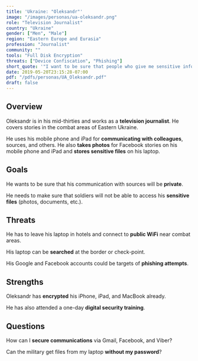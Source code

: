```yaml
---
title: 'Ukraine: "Oleksandr"'
image: "/images/personas/ua-oleksandr.png"
role: "Television Journalist"
country: "Ukraine"
gender: ["Men", "Male"]
region: "Eastern Europe and Eurasia"
profession: "Journalist"
community: ""
tools: "Full Disk Encryption"
threats: ["Device Confiscation", "Phishing"]
short_quote: '"I want to be sure that people who give me sensitive information anonymously will ramain anonymous.'
date: 2019-05-20T23:15:28-07:00
pdf: "/pdfs/personas/UA_Oleksandr.pdf"
draft: false
---
```


## Overview

Oleksandr is in his mid-thirties and works as a **television journalist**. He covers stories in the combat areas of Eastern Ukraine.

He uses his mobile phone and iPad for **communicating with colleagues**, sources, and others. He also **takes photos** for Facebook stories on his mobile phone and iPad and **stores sensitive files** on his laptop.


## Goals

He wants to be sure that his communication with sources will be **private**.

He needs to make sure that soldiers will not be able to access his **sensitive files** (photos, documents, etc.).


## Threats

He has to leave his laptop in hotels and connect to **public WiFi** near combat areas.

His laptop can be **searched** at the border or check-point.

His Google and Facebook accounts could be targets of **phishing attempts**.


## Strengths

Oleksandr has **encrypted** his iPhone, iPad, and MacBook already.

He has also attended a one-day **digital security training**.


## Questions

How can I **secure communications** via Gmail, Facebook, and Viber?

Can the military get files from my laptop **without my password**?
